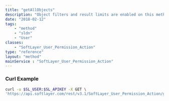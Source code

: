 ```yaml
---
title: "getAllObjects"
description: "Object filters and result limits are enabled on this method. "
date: "2018-02-12"
tags:
    - "method"
    - "sldn"
    - "User"
classes:
    - "SoftLayer_User_Permission_Action"
type: "reference"
layout: "method"
mainService : "SoftLayer_User_Permission_Action"
---
```


### Curl Example
```bash
curl -u $SL_USER:$SL_APIKEY -X GET \
'https://api.softlayer.com/rest/v3.1/SoftLayer_User_Permission_Action/getAllObjects'
```
